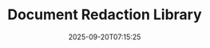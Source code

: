---
############################# Static ############################
layout: "family"
date:  2025-09-20T07:15:25
draft: false

product: "Redaction"
product_tag: "redaction"

lang: en

############################# Head ############################
head_title: "Document Redaction Solution. Edit or remove any sensitive data."
head_description: "Remove, redact, or hide text, images, or metadata in PDFs, Word documents, Excel spreadsheets, PowerPoint presentations, images, and more. Use our library in your .NET, Java, Python, or cloud-based applications."

############################# Header ############################
title: "Document Redaction Library"
description:  |
  Hide or remove private information from various file types.

  Edit text or images to eliminate sensitive content.

  Manage file metadata using our advanced features.

############################# Supported Platforms ###############################
supported_platforms:
  enable: true
  head_title: "Choose Your Platform"
  title: "Platform Independence"
  description: "GroupDocs.Redaction library supports the following operating systems and frameworks:"
  details_link_title: "Learn more"

  items:
    # items loop
    - title: ".NET"
      description: GroupDocs.Redaction .NET 
      color: "blue"
      tag: "net"
      link: "/redaction/net/"
      features_link: "https://docs.groupdocs.com/redaction/net/system-requirements/"
      features:
          # features loop
          - rows: "3"
            content: |
                    .NET 6.0+ <br> .NET Core 3.1 <br> .NET Framework 4.6.2+
      
          # features loop
          - rows: "4"
            content: |
                    Windows <br> Linux <br> Mac OS <br> Microsoft Azure
      
          # features loop
          - rows: "3"
            content: |
                    Microsoft Visual Studio <br> JetBrains Rider <br> Microsoft Visual Code
      
          # features loop
          - rows: "1"
            content: |
                    30+ file formats
      

    # items loop
    - title: "Java"
      description: GroupDocs.Redaction Java
      color: "red"
      tag: "java"
      link: "/redaction/java/"
      features_link: "https://docs.groupdocs.com/redaction/java/system-requirements/"
      features:
          # features loop
          - rows: "3"
            content: |
                    Java 8 or higher <br> Kotlin
      
          # features loop
          - rows: "4"
            content: |
                    Windows <br> Linux <br> Mac OS
      
          # features loop
          - rows: "3"
            content: |
                    IntelliJ IDEA <br> Eclipse <br> NetBeans
      
          # features loop
          - rows: "1"
            content: |
                    30+ file formats

    # items loop
    - title: "Python"
      description: GroupDocs.Redaction Python
      color: "yellow"
      tag: "python-net"
      link: "/redaction/python-net/"
      features_link: "https://docs.groupdocs.com/redaction/python-net/system-requirements/"
      features:
          # features loop
          - rows: "3"
            content: |
                    Python 3.9+ and .NET 6+
      
          # features loop
          - rows: "4"
            content: |
                    Windows <br> Linux <br> Mac OS
      
          # features loop
          - rows: "3"
            content: |
                    IDLE <br> PyCharm <br> Visual Studio Code
      
          # features loop
          - rows: "1"
            content: |
                    30+ file formats

############################# Features ###############################
features:
  enable: true
  title: "GroupDocs.Redaction at a Glance"
  description: "A solution to manage content in PDFs, Office documents, images, and other business files."

  items:
    # items loop
    - icon: "text"
      title: "Remove or Edit Text"
      content: "Find and redact sensitive text in your documents with ease."

    # items loop
    - icon: "image"
      title: "Redact Images"
      content: "Easily hide image areas in your files without extra effort."

    # items loop
    - icon: "template"
      title: "Manage Metadata"
      content: "Remove or replace metadata such as the author in Word documents or EXIF data in images."

    # items loop
    - icon: "pdf"
      title: "Advanced Features"
      content: "Search for data to redact using regular expressions or AI integration."

############################# Code samples ############################
code_samples:
  enable: true
  title: "GroupDocs.Redaction Code Samples"
  description: "Typical use cases of GroupDocs.Redaction redaction operations."
  items:
    # code sample loop
    - title: "How to Redact Text in PDF Documents"
      content: |
       GroupDocs.Redaction is the best solution for redacting text in your documents in just a few steps.
      samples:
        - language: "C#"
          color: "blue"
          content: |
            ```csharp {style=abap}   
            // Pass the file path to be redacted to a Redactor instance
            using (Redactor redactor  = new Redactor("source.pdf"))
            {
                // Provide redaction options
                var redaction = new ExactPhraseRedaction("Sensitive data", new ReplacementOptions("[hidden]"));

                // Redact and save the result
                redactor.Apply(redaction);

                var outputFile = redactor.Save();
            }   
            ```
        - language: "Java"
          color: "red"
          content: |
            ```java {style=abap}   
            // Pass the file path to be redacted to a Redactor instance
            final Redactor redactor  = new Redactor("source.pdf");

            try 
            {
                // Provide redaction options
                ExactPhraseRedaction redaction = new ExactPhraseRedaction("Sensitive data", new ReplacementOptions("[hidden]"));

                // Redact and save the result
                redactor.apply(redaction);
                redactor.save();
            }
            finally { redactor.close(); } 
            ```
        - language: "Python"
          color: "yellow"
          content: |
            ```python {style=abap}
            import groupdocs.redaction as gr
            import groupdocs.redaction.options as gro
            import groupdocs.redaction.redactions as grr

            def run():

                # Pass the file path to be redacted to a Redactor instance
                with gr.Redactor("source.pdf") as redactor:

                    # Provide redaction options
                    repl_opt = grr.ReplacementOptions("[hidden]")
                    ex_red = grr.ExactPhraseRedaction("Sensitive data", repl_opt)

                    # Redact and save the result
                    result = redactor.apply(ex_red)
        
                    so = gro.SaveOptions()
                    so.add_suffix = True
                    so.rasterize_to_pdf = False
                    result_path = redactor.save(so)
            ```

############################# Supported Formats ###############################
formats:
  enable: true
  title: "30+ File Formats Supported"
  description: "GroupDocs.Redaction supports redaction operations across all widely used business file formats."

############################# Metrics ###############################
metrics:
  enable: true
  title: "GroupDocs.Redaction Achievements"
  description: "Discover Key Metrics That Highlight Our Library’s Success"

  items:
    # items loop
    - number: "30+"
      title: "Supported Formats"
      content: "GroupDocs.Redaction supports operations with over 30 widely used file formats."

    # items loop
    - number: "440k"
      title: "NuGet Downloads"
      content: "GroupDocs.Redaction for .NET has been downloaded more than 440,000 times from NuGet."

    # items loop
    - number: "12k"
      title: "Maven Downloads"
      content: "GroupDocs.Redaction has over 12,000 downloads on Maven, offering powerful Java redaction features."

    # items loop
    - number: "140+"
      title: "Happy Customers"
      content: "Both global enterprises and individual developers rely on GroupDocs products to build innovative solutions."


############################# Customers ###############################
customers:
  enable: true
  title: "Our Happy Customers"
  description: "GroupDocs libraries are trusted by globally recognized and respected brands."

  items:
    # items loop
    - title: "BenQ Corporation"
      logo: "benq"
      
    # items loop
    - title: "Nasdaq Stock Market"
      logo: "nasdaq"
      
    # items loop
    - title: "AT&T Inc."
      logo: "att"
      
    # items loop
    - title: "Customer logo AstraZeneca"
      logo: "astrazeneca"
      
    # items loop
    - title: "Central Bank of Argentina"
      logo: "argentinacentralbank"
      
    # items loop
    - title: "Roche Holding AG"
      logo: "roche"
      
    # items loop
    - title: "Capita"
      logo: "capita"
      
    # items loop
    - title: "Axa S.A."
      logo: "axa"
      
    # items loop
    - title: "Instructure Inc."
      logo: "instructure"
      
    # items loop
    - title: "Wipro"
      logo: "wipro"


############################# Actions ###############################
actions:
  enable: true
  title: "Ready to Get Started?"
  description: "Try GroupDocs.Redaction features for free on your platform."

  items:
    # items loop
    - title: ".NET"
      color: "blue"
      link: "/redaction/net/"

    # items loop
    - title: "Java"
      color: "red"
      link: "/redaction/java/"

    # items loop
    - title: "Node.js"
      color: "yellow"
      link: "/redaction/python-net/"   

############################# FAQ ###############################
faq:
  enable: true
  title: "Frequently Asked Questions"
  description: "Answers to the most commonly asked questions."

  items:
    # items loop
    - question: "Does the GroupDocs.Redaction library require any third-party software to manipulate documents?"
      answer: "GroupDocs.Redaction does not require any external software like Adobe Acrobat, Microsoft Office, or others."

    # items loop
    - question: "Can I try the GroupDocs.Redaction library before purchasing?"
      answer: "Yes, you can try GroupDocs.Redaction without purchasing a license. It works in trial mode, which adds trial badges and limits output to the first 3 pages. To test without restrictions, request a 30-day temporary license. For more details, [see](https://purchase.groupdocs.com/temporary-license/)."

    # items loop
    - question: "What license options are available?"
      answer: "We offer several license types based on your development and distribution needs. These include developer-based, site-based, and Metered licenses depending on usage. Learn more [here](https://purchase.groupdocs.com/pricing/redaction/net/)."

############################# Cloud Links ###############################
cloud_links:
  enable: false
  title: "GroupDocs.Redaction Low-Code APIs"
  description: "Integrate document redaction into any application using our cloud-based REST API."
  
  items:
    # items loop
    - title: "GroupDocs.Redaction Cloud for cURL"
      content: "Use cURL commands with our RESTful Cloud API to redact documents in a wide range of supported file formats."
      icon: "groupdocs_redaction-for-curl"
      link: "https://products.groupdocs.cloud/redaction/curl"

    # items loop
    - title: "GroupDocs.Redaction Cloud for .NET"
      content: "Extract images, text, and metadata or redact documents using templates in Microsoft .NET applications."
      icon: "groupdocs_redaction-for-net"
      link: "https://products.groupdocs.cloud/redaction/net"

    # items loop
    - title: "GroupDocs.Redaction Cloud for Java"
      content: "Java SDK for redacting documents and extracting data within your Java-based applications."
      icon: "groupdocs_redaction-for-java"
      link: "https://products.groupdocs.cloud/redaction/java"

############################# App links ###############################
app_links:
  enable: true
  title: "GroupDocs.Redaction No-Code Apps"
  description: "A web-based app that enables you to redact over 30 popular file formats directly in your browser."

  items:
    # items loop
    - title: "GroupDocs.Redaction Total"
      content: "Free online tool to redact Word, Excel, PowerPoint, PDF, and 30+ other file types."
      icon: "groupdocs_redaction-app"
      link: "https://products.groupdocs.app/redaction/total"

    # items loop
    - title: "GroupDocs.Redaction DOCX"
      content: "Redact Word documents in your browser and extract images, text, or metadata."
      icon: "groupdocs_words-app"
      link: "https://products.groupdocs.app/redaction/docx"

    # items loop
    - title: "GroupDocs.Redaction PDF"
      content: "Free PDF redaction tool that works on any device or platform with no limitations."
      icon: "groupdocs_pdf-app"
      link: "https://products.groupdocs.app/redaction/pdf"


      


---